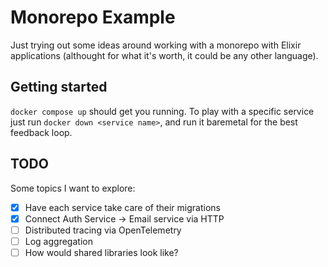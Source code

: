 # Monorepo Example

Just trying out some ideas around working with a monorepo with Elixir
applications (althought for what it's worth, it could be any other language).

## Getting started

`docker compose up` should get you running. To play with a specific service just
run `docker down <service name>`, and run it baremetal for the best feedback
loop.

## TODO

Some topics I want to explore:

- [X] Have each service take care of their migrations
- [X] Connect Auth Service -> Email service via HTTP
- [ ] Distributed tracing via OpenTelemetry
- [ ] Log aggregation
- [ ] How would shared libraries look like?